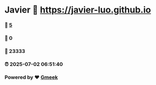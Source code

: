 # Javier :link: https://javier-luo.github.io 
### :page_facing_up: [5](https://javier-luo.github.io/tag.html) 
### :speech_balloon: 0 
### :hibiscus: 23333 
### :alarm_clock: 2025-07-02 06:51:40 
### Powered by :heart: [Gmeek](https://github.com/Meekdai/Gmeek)
